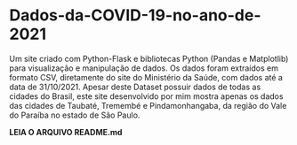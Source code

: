 # Dados-da-COVID-19-no-ano-de-2021
   Um site criado com Python-Flask e bibliotecas Python (Pandas e Matplotlib) para visualização e manipulação de dados. Os dados foram extraídos em formato CSV, diretamente do site do Ministério da Saúde, com dados até a data de 31/10/2021. Apesar deste Dataset possuir dados de todas as cidades do Brasil, este site desenvolvido por mim mostra apenas os dados das cidades de Taubaté, Tremembé e Pindamonhangaba, da região do Vale do Paraíba no estado de São Paulo.

**LEIA O ARQUIVO README.md**
